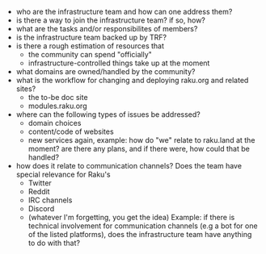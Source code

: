 - who are the infrastructure team and how can one address them?
- is there a way to join the infrastructure team? if so, how?
- what are the tasks and/or responsibilites of members?
- is the infrastructure team backed up by TRF?
- is there a rough estimation of resources that
	- the community can spend "officially"
	- infrastructure-controlled things take up at the moment
- what domains are owned/handled by the community?
- what is the workflow for changing and deploying raku.org and related sites?
	- the to-be doc site
	- modules.raku.org
- where can the following types of issues be addressed?
	- domain choices
	- content/code of websites
	- new services
	  again, example: how do "we" relate to raku.land at the moment? are there any plans, and if there were, how could that be handled?
- how does it relate to communication channels? Does the team have special relevance for Raku's
	- Twitter
	- Reddit
	- IRC channels
	- Discord
	- (whatever I'm forgetting, you get the idea)
	  Example: if there is technical involvement for communication channels (e.g a bot for one of the listed platforms), does the infrastructure team have anything to do with that?